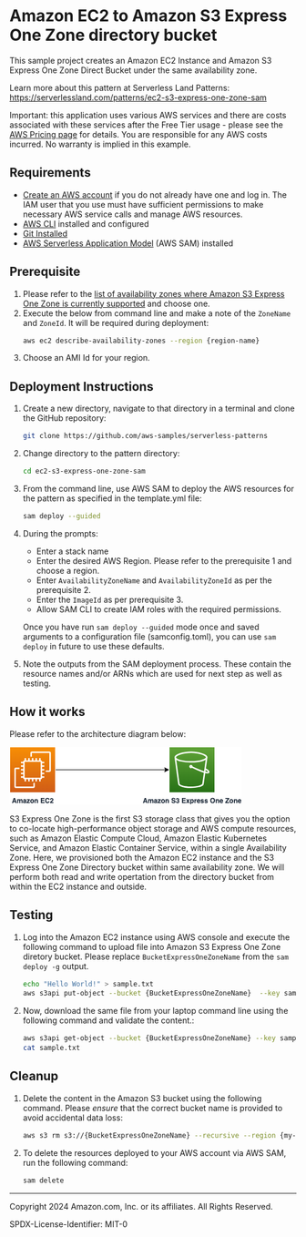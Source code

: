 # Amazon EC2 to Amazon S3 Express One Zone directory bucket

This sample project creates an Amazon EC2 Instance and Amazon S3 Express One Zone Direct Bucket under the same availability zone. 

Learn more about this pattern at Serverless Land Patterns: https://serverlessland.com/patterns/ec2-s3-express-one-zone-sam

Important: this application uses various AWS services and there are costs associated with these services after the Free Tier usage - please see the [AWS Pricing page](https://aws.amazon.com/pricing/) for details. You are responsible for any AWS costs incurred. No warranty is implied in this example.

## Requirements

- [Create an AWS account](https://portal.aws.amazon.com/gp/aws/developer/registration/index.html) if you do not already have one and log in. The IAM user that you use must have sufficient permissions to make necessary AWS service calls and manage AWS resources.
- [AWS CLI](https://docs.aws.amazon.com/cli/latest/userguide/install-cliv2.html) installed and configured
- [Git Installed](https://git-scm.com/book/en/v2/Getting-Started-Installing-Git)
- [AWS Serverless Application Model](https://docs.aws.amazon.com/serverless-application-model/latest/developerguide/serverless-sam-cli-install.html) (AWS SAM) installed

## Prerequisite
1. Please refer to the [list of availability zones where Amazon S3 Express One Zone is currently supported](https://docs.aws.amazon.com/AmazonS3/latest/userguide/s3-express-Endpoints.html) and choose one.
2. Execute the below from command line and make a note of the `ZoneName` and `ZoneId`. It will be required during deployment:
   ```bash
   aws ec2 describe-availability-zones --region {region-name}
   ```
3. Choose an AMI Id for your region.

## Deployment Instructions

1. Create a new directory, navigate to that directory in a terminal and clone the GitHub repository:
   ```bash
   git clone https://github.com/aws-samples/serverless-patterns
   ```
2. Change directory to the pattern directory:
   ```bash
   cd ec2-s3-express-one-zone-sam
   ```
3. From the command line, use AWS SAM to deploy the AWS resources for the pattern as specified in the template.yml file:
   ```bash
   sam deploy --guided
   ```
4. During the prompts:

   - Enter a stack name
   - Enter the desired AWS Region. Please refer to the prerequisite 1 and choose a region.
   - Enter `AvailabilityZoneName` and `AvailabilityZoneId` as per the prerequisite 2.
   - Enter the `ImageId` as per prerequisite 3.
   - Allow SAM CLI to create IAM roles with the required permissions.

   Once you have run `sam deploy --guided` mode once and saved arguments to a configuration file (samconfig.toml), you can use `sam deploy` in future to use these defaults.

5. Note the outputs from the SAM deployment process. These contain the resource names and/or ARNs which are used for next step as well as testing.


## How it works


Please refer to the architecture diagram below:

![End to End Architecture](images/architecture.png)

S3 Express One Zone is the first S3 storage class that gives you the option to co-locate high-performance object storage and AWS compute resources, such as Amazon Elastic Compute Cloud, Amazon Elastic Kubernetes Service, and Amazon Elastic Container Service, within a single Availability Zone.
Here, we provisioned both the Amazon EC2 instance and the S3 Express One Zone Directory bucket within same availability zone. We will perform both read and write opertation from the directory bucket from within the EC2 instance and outside. 

## Testing


1. Log into the Amazon EC2 instance using AWS console and execute the following command to upload file into Amazon S3 Express One Zone diretory bucket. Please replace `BucketExpressOneZoneName` from the `sam deploy -g` output.
   ```bash
   echo "Hello World!" > sample.txt
   aws s3api put-object --bucket {BucketExpressOneZoneName}  --key sample.txt --body sample.txt

   ```
2. Now, download the same file from your laptop command line using the following command and validate the content.: 
   ```bash
   aws s3api get-object --bucket {BucketExpressOneZoneName} --key sample.txt ./sample.txt --region {my-region}
   cat sample.txt
   ```


## Cleanup

1. Delete the content in the Amazon S3 bucket using the following command. Please *ensure* that the correct bucket name is provided to avoid accidental data loss:
   ```bash
   aws s3 rm s3://{BucketExpressOneZoneName} --recursive --region {my-region}
   ```

2. To delete the resources deployed to your AWS account via AWS SAM, run the following command:
   ```bash
   sam delete
   ```

---

Copyright 2024 Amazon.com, Inc. or its affiliates. All Rights Reserved.

SPDX-License-Identifier: MIT-0
